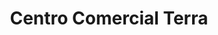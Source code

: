 ---
title: "Centro Comercial Terra"
url: /cochabamba/centro-comercial-terra/
shop: Einkaufszentrum
---
